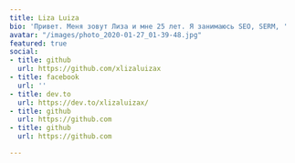 ```yaml
---
title: Liza Luiza
bio: 'Привет. Меня зовут Лиза и мне 25 лет. Я занимаюсь SEO, SERM, '
avatar: "/images/photo_2020-01-27_01-39-48.jpg"
featured: true
social:
- title: github
  url: https://github.com/xlizaluizax
- title: facebook
  url: ''
- title: dev.to
  url: https://dev.to/xlizaluizax/
- title: github
  url: https://github.com
- title: github
  url: https://github.com

---
```


